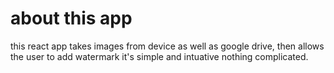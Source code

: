 # about this app
this react app takes images from device as well as google drive, then allows the user to add watermark it's simple and intuative nothing complicated.
